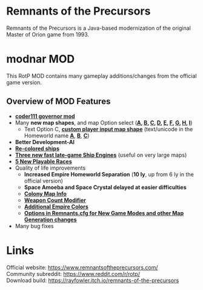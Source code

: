 # Remnants of the Precursors

Remnants of the Precursors is a Java-based modernization of the original Master of Orion game from 1993.

# modnar MOD

This RotP MOD contains many gameplay additions/changes from the official game version.<br/>

## Overview of MOD Features

- [**coder111 governor mod**](https://github.com/coder111111/rotp-public-governor/)
- Many **new map shapes**, and map Option select (**[A](https://reddit.com/r/rotp/comments/gz1oli/rotp_new_map_generation_shape_choices/), [B](https://reddit.com/r/rotp/comments/gzrzbe/rotp_new_map_generation_shapes_attractor_and/), [C](https://reddit.com/r/rotp/comments/h0bkv9/rotp_new_map_generation_shapes_more_fractals/), [D](https://reddit.com/r/rotp/comments/h109ch/rotp_new_map_generation_shapes_community_ideas/), [E](https://reddit.com/r/rotp/comments/h7v1ts/rotp_new_map_generation_shapes_galaxylike_shapes/), [F](https://reddit.com/r/rotp/comments/hya6d1/rotp_new_map_generation_shapes_additional_ui_for/), [G](https://reddit.com/r/rotp/comments/i07gqy/rotp_new_map_generation_shapes_player_input_text/), [H](https://reddit.com/r/rotp/comments/i8ervh/rotp_new_map_generation_shapes_maze_void_shuriken/), [I](https://reddit.com/r/rotp/comments/icnh89/rotp_new_map_generation_shape_bullseye/)**)
    - Text Option C, [**custom player input map shape**](https://i.imgur.com/J5Wr3yL.png) (text/unicode in the Homeworld name [**A**](https://i.imgur.com/UUpH1TK.png), [**B**](https://i.imgur.com/JsZp69f.png), [**C**](https://i.imgur.com/tjkhdYP.png))
- **Better Development-AI**
- [**Re-colored ships**](https://reddit.com/r/rotp/comments/gli5z5/rotp_recolored_ship_design_sets_download/)
- [**Three new fast late-game Ship Engines**](https://reddit.com/r/rotp/comments/iwei9l/rotp_modnar_mod_new_fast_ship_engine_techs/) (useful on very large maps)
- [**5 New Playable Races**](https://i.imgur.com/K1KRTzh.jpg)
- Quality of life improvements
    - **Increased Empire Homeworld Separation** (**10 ly**, up from 6 ly in the official version)
    - **Space Amoeba and Space Crystal delayed at easier difficulties**
	- [**Colony Map Info**](https://i.imgur.com/4sKMtGo.png)
	- [**Weapon Count Modifier**](https://i.imgur.com/YHfMdMG.png)
	- [**Additional Empire Colors**](https://i.imgur.com/3XH7OsF.png)
	- [**Options in Remnants.cfg for New Game Modes and other Map Generation changes**](https://i.imgur.com/39aRl16.png)
- Many bug fixes

# Links
Official website: https://www.remnantsoftheprecursors.com/<br/>
Community subreddit: https://www.reddit.com/r/rotp/<br/>
Download build: https://rayfowler.itch.io/remnants-of-the-precursors
